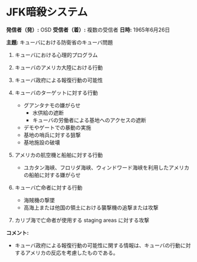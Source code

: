 # JFK暗殺システム

**発信者（発）:** OSD
**受信者（着）:** 複数の受信者
**日時:** 1965年6月26日

**主題:** キューバにおける防衛省のキューバ問題

1. キューバにおける心理的プログラム
2. キューバのアメリカ大陸における行動
3. キューバ政府による報復行動の可能性

1. キューバのターゲットに対する行動
   - グアンタナモの嫌がらせ
     - 水供給の遮断
     - キューバの労働者による基地へのアクセスの遮断
   - デモやゲートでの暴動の実施
   - 基地の哨兵に対する狙撃
   - 基地施設の破壊

2. アメリカの航空機と船舶に対する行動
   - ユカタン海峡、フロリダ海峡、ウィンドワード海峡を利用したアメリカの船舶に対する嫌がらせ

3. キューバ亡命者に対する行動
   - 海賊機の撃墜
   - 高海上または他国の領土における襲撃機の追撃または攻撃

4. カリブ海で亡命者が使用する staging areas に対する攻撃

**コメント:** 
- キューバ政府による報復行動の可能性に関する情報は、キューバの行動に対するアメリカの反応を考慮したものである。